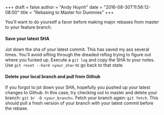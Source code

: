 +++
draft = false
author = "Andy Huynh"
date = "2016-08-30T11:56:12-08:00"
title = "Rebasing to Master for Dummies"
+++

You'll want to do yourself a favor before making major rebases from master to your feature branch.

#### Save your latest SHA

Jot down the sha of your latest commit. This has saved my ass several times. You'll avoid sifting through the dreaded reflog trying to figure out where you fucked up. Execute a `git log` and copy the SHA to your notes. Use `git reset --hard <your_sha>` to go back to that state.

#### Delete your local branch and pull from Github

If you forgot to jot down your SHA, hopefully you pushed up your latest changes to Github. In this case, try checking out to master and delete your branch: `git br -D <your_branch>`. Fetch your branch again: `git fetch`. This should pull a fresh version of your branch with your latest commit before the rebase.
